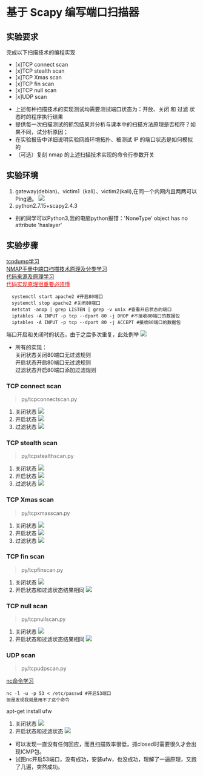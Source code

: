 # 基于 Scapy 编写端口扫描器

## 实验要求
完成以下扫描技术的编程实现
- [x]TCP connect scan 
- [x]TCP stealth scan
- [x]TCP Xmas scan 
- [x]TCP fin scan 
- [x]TCP null scan
- [x]UDP scan

* 上述每种扫描技术的实现测试均需要测试端口状态为：开放、关闭 和 过滤 状态时的程序执行结果
* 提供每一次扫描测试的抓包结果并分析与课本中的扫描方法原理是否相符？如果不同，试分析原因；
* 在实验报告中详细说明实验网络环境拓扑、被测试 IP 的端口状态是如何模拟的
* （可选）复刻 nmap 的上述扫描技术实现的命令行参数开关

## 实验环境

1. gateway(debian)、victim1（kali）、victim2(kali),在同一个内网内且两两可以Ping通。
![](images/prepare.png)
2. python2.7.15+scapy2.4.3
* 别的同学可以Python3,我的电脑python报错：'NoneType' object has no attribute 'haslayer'

## 实验步骤

[tcpdump学习](https://www.tcpdump.org/manpages/tcpdump.1.html)  
[NMAP手册中端口扫描技术原理及分类学习](https://nmap.org/man/zh/man-port-scanning-basics.html)  
[代码来源及原理学习](https://resources.infosecinstitute.com/port-scanning-using-scapy/)  
[<font color=red>代码实现原理很重要必须懂</font>](https://c4pr1c3.github.io/cuc-ns/chap0x05/main.html)

      systemctl start apache2 #开启80端口
      systemctl stop apache2 #关闭80端口
      netstat -anop | grep LISTEN | grep -v unix #查看开启状态的端口
      iptables -A INPUT -p tcp --dport 80 -j DROP #不接收80端口的数据包
      iptables -A INPUT -p tcp --dport 80 -j ACCEPT #接收80端口的数据包


端口开启和关闭时的状态，由于之后多次重复，此处例举
![](images/port.png)

* 所有的实现：  
关闭状态关闭80端口无过滤规则  
开启状态开启80端口无过滤规则  
过滤状态开启80端口添加过滤规则

### TCP connect scan

>py/tcpconnectscan.py  

1. 关闭状态
![](images/tcpconnectscanclosed.png)
2. 开启状态
![](images/tcpconnectscanopen.png)
3. 过滤状态
![](images/tcpconnectscanfilted.png)

### TCP stealth scan

>py/tcpstealthscan.py

1. 关闭状态
![](images/tcpstealthscanclosed.png)
2. 开启状态
![](images/tcpstealthscanopen.png)
3. 过滤状态
![](images/tcpstealthscan.png)
### TCP Xmas scan

>py/tcpxmasscan.py   

1. 关闭状态
![](images/tcpxmansscanclosed.ong)
2. 开启状态
![](images/tcpxmansscanopen.png)
3. 过滤状态 
![](images/tcpxmansscanfilted.png)

### TCP fin scan 

>py/tcpfinscan.py

1. 关闭状态
![](images/tcpfinscanclosed.png)
2. 开启状态和过滤状态结果相同
![](images/tcpfinscanopen.png)

### TCP null scan

>py/tcpnullscan.py

1. 关闭状态
![](images/tcpnullscanclosed.png)
2. 开启状态和过滤状态结果相同
![](images/tcpnullscanopen.png)


### UDP scan

>py/tcpudpscan.py  

[nc命令学习](https://www.computerhope.com/unix/nc.htm)  

    nc -l -u -p 53 < /etc/passwd #开启53端口
    但是发现我就是用不了这个命令

apt-get install ufw
1. 关闭状态
![](images/udpscanclosed.png)
2. 开启状态和过滤状态
![](images/udpscanopen.png)
* 可以发现一直没有任何回应，而且扫描效率很低，抓closed时需要很久才会出现ICMP包。
* 试图nc开启53端口，没有成功，安装ufw，也没成功，理解了一遍原理，又跑了几遍，突然成功。

